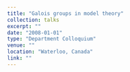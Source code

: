 ```yaml
---
title: "Galois groups in model theory"
collection: talks
excerpt: ""
date: "2008-01-01"
type: "Department Colloquium"
venue: ""
location: "Waterloo, Canada"
link: ""
---
```


